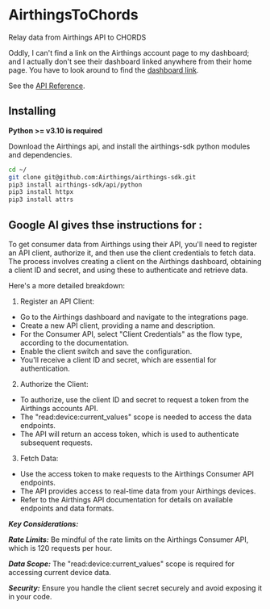 # AirthingsToChords
Relay data from Airthings API to CHORDS

Oddly, I can't find a link on the Airthings account page to my dashboard;
and I actually don't see their dashboard linked anywhere from their home page. You have
to look around to find the [dashboard link](https://dashboard.airthings.com).

See the [API Reference](https://consumer-api-doc.dev.airthings.com/docs/api/getting-started).

## Installing

**Python >= v3.10 is required**

Download the Airthings api, and install the airthings-sdk python modules and dependencies.
```sh
cd ~/
git clone git@github.com:Airthings/airthings-sdk.git
pip3 install airthings-sdk/api/python
pip3 install httpx
pip3 install attrs
```

## Google AI gives thse instructions for :

To get consumer data from Airthings using their API, you'll need to register an API client, authorize it, and then use the client credentials to fetch data. The process involves creating a client on the Airthings dashboard, obtaining a client ID and secret, and using these to authenticate and retrieve data.

Here's a more detailed breakdown:

1. Register an API Client:
  - Go to the Airthings dashboard and navigate to the integrations page.
  - Create a new API client, providing a name and description.
  - For the Consumer API, select "Client Credentials" as the flow type, according to the documentation.
  - Enable the client switch and save the configuration.
  - You'll receive a client ID and secret, which are essential for authentication. 

2. Authorize the Client:
  - To authorize, use the client ID and secret to request a token from the Airthings accounts API.
  - The "read:device:current_values" scope is needed to access the data endpoints.
  - The API will return an access token, which is used to authenticate subsequent requests.

3. Fetch Data:
  - Use the access token to make requests to the Airthings Consumer API endpoints.
  - The API provides access to real-time data from your Airthings devices.
  - Refer to the Airthings API documentation for details on available endpoints and data formats. 

***Key Considerations:***

***Rate Limits:***
Be mindful of the rate limits on the Airthings Consumer API, which is 120 requests per hour.

***Data Scope:***
The "read:device:current_values" scope is required for accessing current device data.

***Security:***
Ensure you handle the client secret securely and avoid exposing it in your code. 
